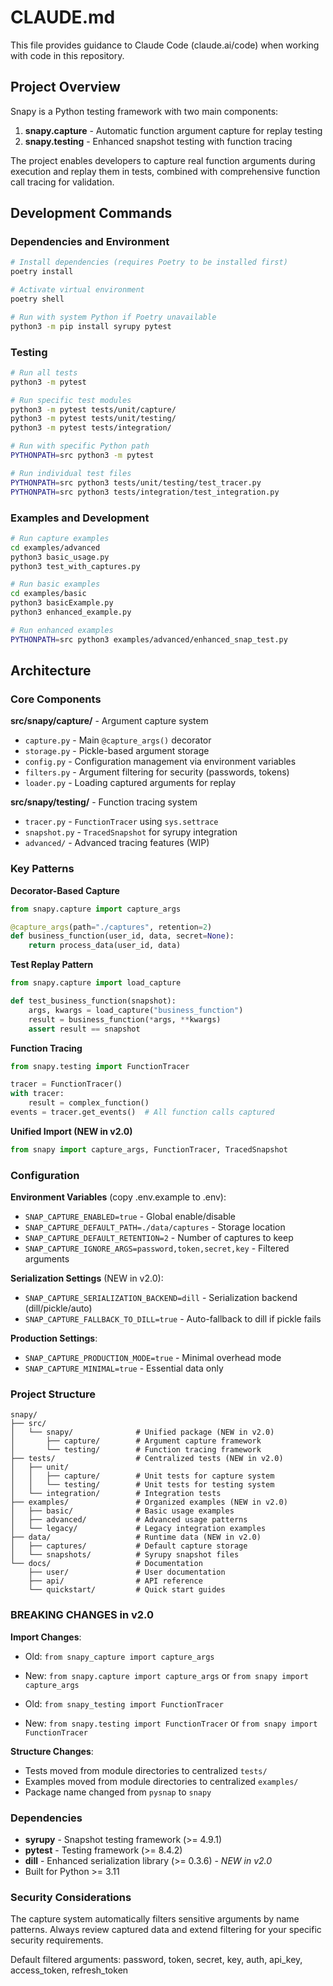# CLAUDE.md

This file provides guidance to Claude Code (claude.ai/code) when working with code in this repository.

## Project Overview

Snapy is a Python testing framework with two main components:
1. **snapy.capture** - Automatic function argument capture for replay testing
2. **snapy.testing** - Enhanced snapshot testing with function tracing

The project enables developers to capture real function arguments during execution and replay them in tests, combined with comprehensive function call tracing for validation.

## Development Commands

### Dependencies and Environment
```bash
# Install dependencies (requires Poetry to be installed first)
poetry install

# Activate virtual environment
poetry shell

# Run with system Python if Poetry unavailable
python3 -m pip install syrupy pytest
```

### Testing
```bash
# Run all tests
python3 -m pytest

# Run specific test modules
python3 -m pytest tests/unit/capture/
python3 -m pytest tests/unit/testing/
python3 -m pytest tests/integration/

# Run with specific Python path
PYTHONPATH=src python3 -m pytest

# Run individual test files
PYTHONPATH=src python3 tests/unit/testing/test_tracer.py
PYTHONPATH=src python3 tests/integration/test_integration.py
```

### Examples and Development
```bash
# Run capture examples
cd examples/advanced
python3 basic_usage.py
python3 test_with_captures.py

# Run basic examples
cd examples/basic
python3 basicExample.py
python3 enhanced_example.py

# Run enhanced examples
PYTHONPATH=src python3 examples/advanced/enhanced_snap_test.py
```

## Architecture

### Core Components

**src/snapy/capture/** - Argument capture system
- `capture.py` - Main `@capture_args()` decorator
- `storage.py` - Pickle-based argument storage
- `config.py` - Configuration management via environment variables
- `filters.py` - Argument filtering for security (passwords, tokens)
- `loader.py` - Loading captured arguments for replay

**src/snapy/testing/** - Function tracing system
- `tracer.py` - `FunctionTracer` using `sys.settrace`
- `snapshot.py` - `TracedSnapshot` for syrupy integration
- `advanced/` - Advanced tracing features (WIP)

### Key Patterns

**Decorator-Based Capture**
```python
from snapy.capture import capture_args

@capture_args(path="./captures", retention=2)
def business_function(user_id, data, secret=None):
    return process_data(user_id, data)
```

**Test Replay Pattern**
```python
from snapy.capture import load_capture

def test_business_function(snapshot):
    args, kwargs = load_capture("business_function")
    result = business_function(*args, **kwargs)
    assert result == snapshot
```

**Function Tracing**
```python
from snapy.testing import FunctionTracer

tracer = FunctionTracer()
with tracer:
    result = complex_function()
events = tracer.get_events()  # All function calls captured
```

**Unified Import (NEW in v2.0)**
```python
from snapy import capture_args, FunctionTracer, TracedSnapshot
```

### Configuration

**Environment Variables** (copy .env.example to .env):
- `SNAP_CAPTURE_ENABLED=true` - Global enable/disable
- `SNAP_CAPTURE_DEFAULT_PATH=./data/captures` - Storage location
- `SNAP_CAPTURE_DEFAULT_RETENTION=2` - Number of captures to keep
- `SNAP_CAPTURE_IGNORE_ARGS=password,token,secret,key` - Filtered arguments

**Serialization Settings** (NEW in v2.0):
- `SNAP_CAPTURE_SERIALIZATION_BACKEND=dill` - Serialization backend (dill/pickle/auto)
- `SNAP_CAPTURE_FALLBACK_TO_DILL=true` - Auto-fallback to dill if pickle fails

**Production Settings**:
- `SNAP_CAPTURE_PRODUCTION_MODE=true` - Minimal overhead mode
- `SNAP_CAPTURE_MINIMAL=true` - Essential data only

### Project Structure

```
snapy/
├── src/
│   └── snapy/              # Unified package (NEW in v2.0)
│       ├── capture/        # Argument capture framework
│       └── testing/        # Function tracing framework
├── tests/                  # Centralized tests (NEW in v2.0)
│   ├── unit/
│   │   ├── capture/        # Unit tests for capture system
│   │   └── testing/        # Unit tests for testing system
│   └── integration/        # Integration tests
├── examples/               # Organized examples (NEW in v2.0)
│   ├── basic/              # Basic usage examples
│   ├── advanced/           # Advanced usage patterns
│   └── legacy/             # Legacy integration examples
├── data/                   # Runtime data (NEW in v2.0)
│   ├── captures/           # Default capture storage
│   └── snapshots/          # Syrupy snapshot files
└── docs/                   # Documentation
    ├── user/               # User documentation
    ├── api/                # API reference
    └── quickstart/         # Quick start guides
```

### BREAKING CHANGES in v2.0

**Import Changes**:
- Old: `from snapy_capture import capture_args`
- New: `from snapy.capture import capture_args` or `from snapy import capture_args`

- Old: `from snapy_testing import FunctionTracer`
- New: `from snapy.testing import FunctionTracer` or `from snapy import FunctionTracer`

**Structure Changes**:
- Tests moved from module directories to centralized `tests/`
- Examples moved from module directories to centralized `examples/`
- Package name changed from `pysnap` to `snapy`

### Dependencies

- **syrupy** - Snapshot testing framework (>= 4.9.1)
- **pytest** - Testing framework (>= 8.4.2)
- **dill** - Enhanced serialization library (>= 0.3.6) - *NEW in v2.0*
- Built for Python >= 3.11

### Security Considerations

The capture system automatically filters sensitive arguments by name patterns. Always review captured data and extend filtering for your specific security requirements.

Default filtered arguments: password, token, secret, key, auth, api_key, access_token, refresh_token